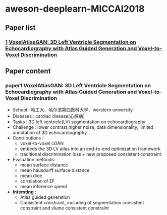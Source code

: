 # aweson-deeplearn-MICCAI2018

## Paper list

### [1](#paper1) [VoxelAtlasGAN: 3D Left Ventricle Segmentation on Echocardiography with Atlas Guided Generation and Voxel-to-Voxel Discrimination](http://cn.arxiv.org/abs/1806.03619)


## Paper content

### paper1  VoxelAtlasGAN: 3D Left Ventricle Segmentation on Echocardiography with Atlas Guided Generation and Voxel-to-Voxel Discrimination
 
 - School : 哈工大、哈尔滨第四医科大学、werstern university
 - Diseases : cardiac disease(心脏病)
 - Tasks : 3D left ventricle(LV) segmentation on echocardiography
 - Challenge : lower contrast,higher noise, data dimensionality, limited annotation of 3D echocardiography
 - Contributions :
   - voxel-to-voxel cGAN
   - embeds the 3D LV atlas into an end-to-end optimization framework
   - traditional discrimination loss + new proposed consistent constraint
 - Evaluation methods:
   - mean surface distance
   - mean hausdorff surface distance
   - mean dice
   - correlation of EF
   - mean inference speed
 - **Intersting :** 
   - Atlas guided generation
   - Consistent constraint, including of segmentation consistent constraint and vlume consistent constraint



